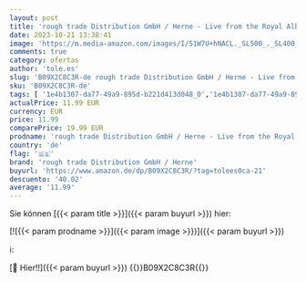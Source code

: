 ```yaml
---
layout: post
title: 'rough trade Distribution GmbH / Herne - Live from the Royal Albert Hall...Y All!  2cd+Br '
date: 2023-10-21 13:38:41
image: 'https://m.media-amazon.com/images/I/51W7U+hNACL._SL500_._SL400_.jpg'
comments: true
category: ofertas
author: 'tole.es'
slug: 'B09X2C8C3R-de rough trade Distribution GmbH / Herne - Live from the...'
sku: 'B09X2C8C3R-de'
tags: [ '1e4b1307-da77-49a9-895d-b221d413d048_0','1e4b1307-da77-49a9-895d-b221d413d048_7601','905a2af1-15b0-41e8-8d66-5164d18c431a_0','Arborist Merchandising Root','AutoRip','Box-Set','Box-Sets','Classic Rock','Custom Stores','Featured Categories','Formate','Jazz','Jazz Fusion','Live-Alben','Musik Kategorien','Musik-CDs & Vinyl','Regions','Rock','Self Service','Shops','Special Features Stores','USA & Großbritannien','rough trade distribution gmbh / herne','🇩🇪', ]
actualPrice: 11.99 EUR
currency: EUR
price: 11.99
comparePrice: 19.99 EUR
prodname: 'rough trade Distribution GmbH / Herne - Live from the Royal Albert Hall...Y All!  2cd+Br '
country: 'de'
flag: '🇩🇪'
brand: 'rough trade Distribution GmbH / Herne'
buyurl: 'https://www.amazon.de/dp/B09X2C8C3R/?tag=tolees0ca-21'
descuento: '40.02'
average: '11.99'
---
```


Sie können [{{< param title >}}]({{< param buyurl >}}) hier:

[![{{< param prodname >}}]({{< param image >}})]({{< param buyurl >}})

ℹ️:


[🛒 Hier!!]({{< param buyurl >}})
{{<world>}}B09X2C8C3R{{</world>}}
